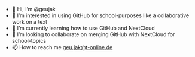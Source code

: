 - 👋 Hi, I’m @geujak
- 👀 I’m interested in using GitHub for school-purposes like a collaborative work on a text
- 🌱 I’m currently learning how to use GitHub and NextCloud
- 💞️ I’m looking to collaborate on merging GitHub with NextCloud for school-topics 
- 📫 How to reach me geu.jak@t-online.de

<!---
geujak/geujak is a ✨ special ✨ repository because its `README.md` (this file) appears on your GitHub profile.
You can click the Preview link to take a look at your changes.
--->
